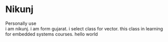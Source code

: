 # Nikunj
Personally use 
<br>
i am nikunj. i am form gujarat. i select class for vector. this class in learning for embedded systems courses.
hello world


